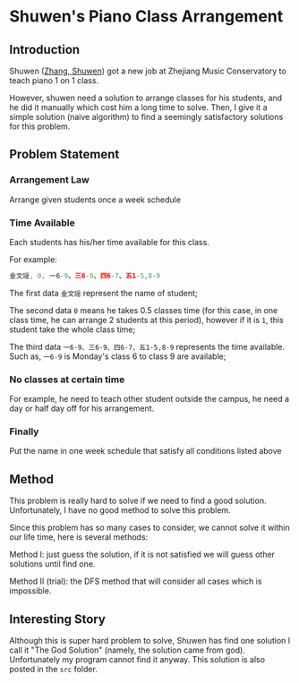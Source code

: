 # Shuwen's Piano Class Arrangement
## Introduction
Shuwen ([Zhang, Shuwen](http://imslp.org/wiki/Category:Zhang,_Shuwen)) got a new job at Zhejiang Music Conservatory to teach piano 1 on 1 class.

However, shuwen need a solution to arrange classes for his students, and he did it manually which cost him a long time to solve. Then, I give it a simple solution (naive algorithm) to find a seemingly satisfactory solutions for this problem.
## Problem Statement
### Arrangement Law
Arrange given students once a week schedule
### Time Available
Each students has his/her time available for this class.

For example:
```javascript
金文瑶, 0, 一6-9、三6-9、四6-7、五1-5,8-9
```
The first data `金文瑶` represent the name of student; 

The second data `0` means he takes 0.5 classes time (for this case, in one class time, he can arrange 2 students at this period), however if it is `1`, this student take the whole class time;

The third data `一6-9、三6-9、四6-7、五1-5,8-9` represents the time available. Such as, `一6-9` is Monday's class 6 to class 9 are available;
### No classes at certain time
For example, he need to teach other student outside the campus, he need a day or half day off for his arrangement.
### Finally
Put the name in one week schedule that satisfy all conditions listed above
## Method
This problem is really hard to solve if we need to find a good solution. Unfortunately, I have no good method to solve this problem.

Since this problem has so many cases to consider, we cannot solve it within our life time, here is several methods:

Method I: just guess the solution, if it is not satisfied we will guess other solutions until find one.

Method II (trial): the DFS method that will consider all cases which is impossible.

## Interesting Story
Although this is super hard problem to solve, Shuwen has find one solution I call it "The God Solution" (namely, the solution came from god). Unfortunately my program cannot find it anyway. This solution is also posted in the `src` folder.

